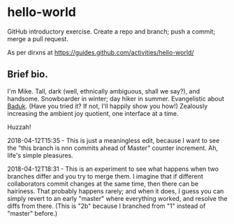 # hello-world
GitHub introductory exercise.  Create a repo and branch; push a commit; merge a pull request.

As per dirxns at https://guides.github.com/activities/hello-world/
## Brief bio.
I'm Mike.
Tall, dark (well, ethnically ambiguous, shall we say?), and handsome.
Snowboarder in winter; day hiker in summer.
Evangelistic about [Baduk](http://www.usgo.org/).  (Have you tried it?  If not, I'll happily show you how!)
Zealously increasing the ambient joy quotient, one interface at a time.

Huzzah!

2018-04-12T15:35 - This is just a meaningless edit, because I want to see the "this branch is nnn commits ahead of Master" counter increment.  Ah, life's simple pleasures.

2018-04-12T18:31 - This is an experiment to see what happens when two branches differ and you try to merge them.  I imagine that if different collaborators commit changes at the same time, then there can be hairiness.  That probably happens rarely; and when it does, I guess you can simply revert to an early "master" where everything worked, and resolve the diffs from there.  (This is "2b" because I branched from "1" instead of "master" before.)
